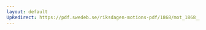 ```yaml
---
layout: default
UpRedirect: https://pdf.swedeb.se/riksdagen-motions-pdf/1868/mot_1868__ak__00323/mot_1868__ak__00323_001.pdf
---
```

